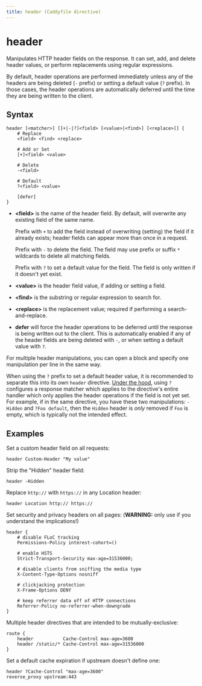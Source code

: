 ```yaml
---
title: header (Caddyfile directive)
---
```


# header

Manipulates HTTP header fields on the response. It can set, add, and delete header values, or perform replacements using regular expressions.

By default, header operations are performed immediately unless any of the headers are being deleted (`-` prefix) or setting a default value (`?` prefix). In those cases, the header operations are automatically deferred until the time they are being written to the client.


## Syntax

```caddy-d
header [<matcher>] [[+|-|?]<field> [<value>|<find>] [<replace>]] {
	# Replace
	<field> <find> <replace>

	# Add or Set
	[+]<field> <value>

	# Delete
	-<field>

	# Default
	?<field> <value>

	[defer]
}
```

- **&lt;field&gt;** is the name of the header field. By default, will overwrite any existing field of the same name.

  Prefix with `+` to add the field instead of overwriting (setting) the field if it already exists; header fields can appear more than once in a request.

  Prefix with `-` to delete the field. The field may use prefix or suffix `*` wildcards to delete all matching fields.

  Prefix with `?` to set a default value for the field. The field is only written if it doesn't yet exist.

- **&lt;value&gt;** is the header field value, if adding or setting a field.

- **&lt;find&gt;** is the substring or regular expression to search for.

- **&lt;replace&gt;** is the replacement value; required if performing a search-and-replace.

- **defer** will force the header operations to be deferred until the response is being written out to the client. This is automatically enabled if any of the header fields are being deleted with `-`, or when setting a default value with `?`.

For multiple header manipulations, you can open a block and specify one manipulation per line in the same way.

When using the `?` prefix to set a default header value, it is recommended to separate this into its own `header` directive. [Under the hood](https://caddyserver.com/docs/modules/http.handlers.headers#response/require), using `?` configures a response matcher which applies to the directive's entire handler which only applies the header operations if the field is not yet set. For example, if in the same directive, you have these two manipulations: `-Hidden` and `?Foo default`, then the `Hidden` header is _only_ removed if `Foo` is empty, which is typically not the intended effect.


## Examples

Set a custom header field on all requests:

```caddy-d
header Custom-Header "My value"
```

Strip the "Hidden" header field:

```caddy-d
header -Hidden
```

Replace `http://` with `https://` in any Location header:

```caddy-d
header Location http:// https://
```

Set security and privacy headers on all pages: (**WARNING:** only use if you understand the implications!)

```caddy-d
header {
	# disable FLoC tracking
	Permissions-Policy interest-cohort=()

	# enable HSTS
	Strict-Transport-Security max-age=31536000;

	# disable clients from sniffing the media type
	X-Content-Type-Options nosniff

	# clickjacking protection
	X-Frame-Options DENY

	# keep referrer data off of HTTP connections
	Referrer-Policy no-referrer-when-downgrade
}
```

Multiple header directives that are intended to be mutually-exclusive:

```caddy-d
route {
	header           Cache-Control max-age=3600
	header /static/* Cache-Control max-age=31536000
}
```

Set a default cache expiration if upstream doesn't define one:

```caddy-d
header ?Cache-Control "max-age=3600"
reverse_proxy upstream:443
```
